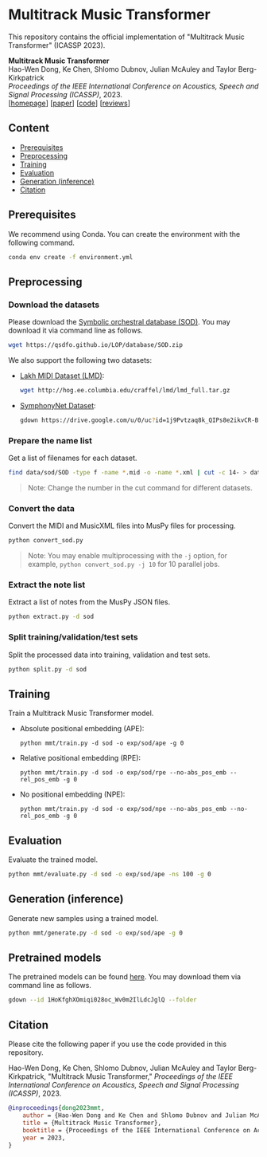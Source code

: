 # Multitrack Music Transformer

This repository contains the official implementation of "Multitrack Music Transformer" (ICASSP 2023).

__Multitrack Music Transformer__<br>
Hao-Wen Dong, Ke Chen, Shlomo Dubnov, Julian McAuley and Taylor Berg-Kirkpatrick<br>
_Proceedings of the IEEE International Conference on Acoustics, Speech and Signal Processing (ICASSP)_, 2023.<br>
[[homepage](https://salu133445.github.io/mmt/)]
[[paper](https://arxiv.org/pdf/2207.06983.pdf)]
[[code](https://github.com/salu133445/mmt)]
[[reviews](https://salu133445.github.io/pdf/mmt-icassp2023-reviews.pdf)]

## Content

- [Prerequisites](#prerequisites)
- [Preprocessing](#preprocessing)
- [Training](#training)
- [Evaluation](#evaluation)
- [Generation (inference)](#generation-inference)
- [Citation](#citation)

## Prerequisites

We recommend using Conda. You can create the environment with the following command.

```sh
conda env create -f environment.yml
```

## Preprocessing

### Download the datasets

Please download the [Symbolic orchestral database (SOD)](https://qsdfo.github.io/LOP/database.html). You may download it via command line as follows.

```sh
wget https://qsdfo.github.io/LOP/database/SOD.zip
```

We also support the following two datasets:

- [Lakh MIDI Dataset (LMD)](https://qsdfo.github.io/LOP/database.html):

  ```sh
  wget http://hog.ee.columbia.edu/craffel/lmd/lmd_full.tar.gz
  ```

- [SymphonyNet Dataset](https://symphonynet.github.io/):

  ```sh
  gdown https://drive.google.com/u/0/uc?id=1j9Pvtzaq8k_QIPs8e2ikvCR-BusPluTb&export=download
  ```

### Prepare the name list

Get a list of filenames for each dataset.

```sh
find data/sod/SOD -type f -name *.mid -o -name *.xml | cut -c 14- > data/sod/original-names.txt
```

> Note: Change the number in the cut command for different datasets.

### Convert the data

Convert the MIDI and MusicXML files into MusPy files for processing.

```sh
python convert_sod.py
```

> Note: You may enable multiprocessing with the `-j` option, for example, `python convert_sod.py -j 10` for 10 parallel jobs.

### Extract the note list

Extract a list of notes from the MusPy JSON files.

```sh
python extract.py -d sod
```

### Split training/validation/test sets

Split the processed data into training, validation and test sets.

```sh
python split.py -d sod
```

## Training

Train a Multitrack Music Transformer model.

- Absolute positional embedding (APE):

  `python mmt/train.py -d sod -o exp/sod/ape -g 0`

- Relative positional embedding (RPE):

  `python mmt/train.py -d sod -o exp/sod/rpe --no-abs_pos_emb --rel_pos_emb -g 0`

- No positional embedding (NPE):

  `python mmt/train.py -d sod -o exp/sod/npe --no-abs_pos_emb --no-rel_pos_emb -g 0`

## Evaluation

Evaluate the trained model.

```sh
python mmt/evaluate.py -d sod -o exp/sod/ape -ns 100 -g 0
```

## Generation (inference)

Generate new samples using a trained model.

```sh
python mmt/generate.py -d sod -o exp/sod/ape -g 0
```

## Pretrained models

The pretrained models can be found [here](https://drive.google.com/drive/folders/1HoKfghXOmiqi028oc_Wv0m2IlLdcJglQ?usp=share_link). You may download them via command line as follows.

```sh
gdown --id 1HoKfghXOmiqi028oc_Wv0m2IlLdcJglQ --folder
```

## Citation

Please cite the following paper if you use the code provided in this repository.

Hao-Wen Dong, Ke Chen, Shlomo Dubnov, Julian McAuley and Taylor Berg-Kirkpatrick, "Multitrack Music Transformer," _Proceedings of the IEEE International Conference on Acoustics, Speech and Signal Processing (ICASSP)_, 2023.

```bibtex
@inproceedings{dong2023mmt,
    author = {Hao-Wen Dong and Ke Chen and Shlomo Dubnov and Julian McAuley and Taylor Berg-Kirkpatrick},
    title = {Multitrack Music Transformer},
    booktitle = {Proceedings of the IEEE International Conference on Acoustics, Speech and Signal Processing (ICASSP)},
    year = 2023,
}
```
